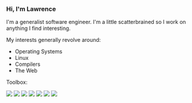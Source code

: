 ### Hi, I'm Lawrence

I'm a generalist software engineer. I'm a little scatterbrained so I work on anything I find interesting.

My interests generally revolve around:
- Operating Systems
- Linux
- Compilers
- The Web

Toolbox:

![](https://img.shields.io/badge/OS-Linux-fff?style=for-the-badge&logo=linux)
![](https://img.shields.io/badge/Editor-Emacs-fff?style=for-the-badge&logo=gnu-emacs&logoColor=violet)
![](https://img.shields.io/badge/Lang-Python-fff?style=for-the-badge&logo=python)
![](https://img.shields.io/badge/Lang-Go-fff?style=for-the-badge&logo=go)
![](https://img.shields.io/badge/Lang-Javascript-fff?style=for-the-badge&logo=javascript)
![](https://img.shields.io/badge/Lang-C-fff?style=for-the-badge&logo=c)
![](https://img.shields.io/badge/Lang-Bash-fff?style=for-the-badge&logo=gnu-bash)
